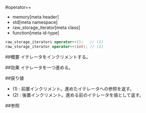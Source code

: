 #operator++
* memory[meta header]
* std[meta namespace]
* raw_storage_iterator[meta class]
* function[meta id-type]

```cpp
raw_storage_iterator& operator++();   // (1)
raw_storage_iterator operator++(int); // (2)
```

##概要
イテレータをインクリメントする。


##効果
イテレータを一つ進める。


##戻り値
- (1) : 前置インクリメント。進めたイテレータへの参照を返す。
- (2) : 後置インクリメント。進める前のイテレータを値として返す。


##参照
